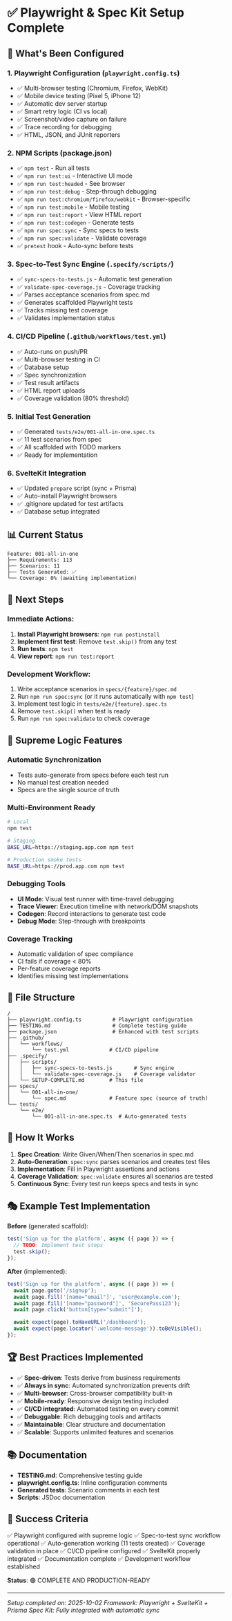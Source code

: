 # ✅ Playwright & Spec Kit Setup Complete

## 🎉 What's Been Configured

### 1. **Playwright Configuration** (`playwright.config.ts`)
- ✅ Multi-browser testing (Chromium, Firefox, WebKit)
- ✅ Mobile device testing (Pixel 5, iPhone 12)
- ✅ Automatic dev server startup
- ✅ Smart retry logic (CI vs local)
- ✅ Screenshot/video capture on failure
- ✅ Trace recording for debugging
- ✅ HTML, JSON, and JUnit reporters

### 2. **NPM Scripts** (package.json)
- ✅ `npm test` - Run all tests
- ✅ `npm run test:ui` - Interactive UI mode
- ✅ `npm run test:headed` - See browser
- ✅ `npm run test:debug` - Step-through debugging
- ✅ `npm run test:chromium/firefox/webkit` - Browser-specific
- ✅ `npm run test:mobile` - Mobile testing
- ✅ `npm run test:report` - View HTML report
- ✅ `npm run test:codegen` - Generate tests
- ✅ `npm run spec:sync` - Sync specs to tests
- ✅ `npm run spec:validate` - Validate coverage
- ✅ `pretest` hook - Auto-sync before tests

### 3. **Spec-to-Test Sync Engine** (`.specify/scripts/`)
- ✅ `sync-specs-to-tests.js` - Automatic test generation
- ✅ `validate-spec-coverage.js` - Coverage tracking
- ✅ Parses acceptance scenarios from spec.md
- ✅ Generates scaffolded Playwright tests
- ✅ Tracks missing test coverage
- ✅ Validates implementation status

### 4. **CI/CD Pipeline** (`.github/workflows/test.yml`)
- ✅ Auto-runs on push/PR
- ✅ Multi-browser testing in CI
- ✅ Database setup
- ✅ Spec synchronization
- ✅ Test result artifacts
- ✅ HTML report uploads
- ✅ Coverage validation (80% threshold)

### 5. **Initial Test Generation**
- ✅ Generated `tests/e2e/001-all-in-one.spec.ts`
- ✅ 11 test scenarios from spec
- ✅ All scaffolded with TODO markers
- ✅ Ready for implementation

### 6. **SvelteKit Integration**
- ✅ Updated `prepare` script (sync + Prisma)
- ✅ Auto-install Playwright browsers
- ✅ .gitignore updated for test artifacts
- ✅ Database setup integrated

## 📊 Current Status

```
Feature: 001-all-in-one
├── Requirements: 113
├── Scenarios: 11
├── Tests Generated: ✅
└── Coverage: 0% (awaiting implementation)
```

## 🚀 Next Steps

### Immediate Actions:
1. **Install Playwright browsers**: `npm run postinstall`
2. **Implement first test**: Remove `test.skip()` from any test
3. **Run tests**: `npm test`
4. **View report**: `npm run test:report`

### Development Workflow:
1. Write acceptance scenarios in `specs/{feature}/spec.md`
2. Run `npm run spec:sync` (or it runs automatically with `npm test`)
3. Implement test logic in `tests/e2e/{feature}.spec.ts`
4. Remove `test.skip()` when test is ready
5. Run `npm run spec:validate` to check coverage

## 🎯 Supreme Logic Features

### Automatic Synchronization
- Tests auto-generate from specs before each test run
- No manual test creation needed
- Specs are the single source of truth

### Multi-Environment Ready
```bash
# Local
npm test

# Staging
BASE_URL=https://staging.app.com npm test

# Production smoke tests
BASE_URL=https://prod.app.com npm test
```

### Debugging Tools
- **UI Mode**: Visual test runner with time-travel debugging
- **Trace Viewer**: Execution timeline with network/DOM snapshots
- **Codegen**: Record interactions to generate test code
- **Debug Mode**: Step-through with breakpoints

### Coverage Tracking
- Automatic validation of spec compliance
- CI fails if coverage < 80%
- Per-feature coverage reports
- Identifies missing test implementations

## 📁 File Structure

```
/
├── playwright.config.ts          # Playwright configuration
├── TESTING.md                    # Complete testing guide
├── package.json                  # Enhanced with test scripts
├── .github/
│   └── workflows/
│       └── test.yml             # CI/CD pipeline
├── .specify/
│   ├── scripts/
│   │   ├── sync-specs-to-tests.js       # Sync engine
│   │   └── validate-spec-coverage.js    # Coverage validator
│   └── SETUP-COMPLETE.md        # This file
├── specs/
│   └── 001-all-in-one/
│       └── spec.md              # Feature spec (source of truth)
└── tests/
    └── e2e/
        └── 001-all-in-one.spec.ts  # Auto-generated tests
```

## 🔄 How It Works

1. **Spec Creation**: Write Given/When/Then scenarios in spec.md
2. **Auto-Generation**: `spec:sync` parses scenarios and creates test files
3. **Implementation**: Fill in Playwright assertions and actions
4. **Coverage Validation**: `spec:validate` ensures all scenarios are tested
5. **Continuous Sync**: Every test run keeps specs and tests in sync

## 🎭 Example Test Implementation

**Before** (generated scaffold):
```typescript
test('Sign up for the platform', async ({ page }) => {
  // TODO: Implement test steps
  test.skip();
});
```

**After** (implemented):
```typescript
test('Sign up for the platform', async ({ page }) => {
  await page.goto('/signup');
  await page.fill('[name="email"]', 'user@example.com');
  await page.fill('[name="password"]', 'SecurePass123');
  await page.click('button[type="submit"]');

  await expect(page).toHaveURL('/dashboard');
  await expect(page.locator('.welcome-message')).toBeVisible();
});
```

## 🏆 Best Practices Implemented

- ✅ **Spec-driven**: Tests derive from business requirements
- ✅ **Always in sync**: Automated synchronization prevents drift
- ✅ **Multi-browser**: Cross-browser compatibility built-in
- ✅ **Mobile-ready**: Responsive design testing included
- ✅ **CI/CD integrated**: Automated testing on every commit
- ✅ **Debuggable**: Rich debugging tools and artifacts
- ✅ **Maintainable**: Clear structure and documentation
- ✅ **Scalable**: Supports unlimited features and scenarios

## 📚 Documentation

- **TESTING.md**: Comprehensive testing guide
- **playwright.config.ts**: Inline configuration comments
- **Generated tests**: Scenario comments in each test
- **Scripts**: JSDoc documentation

## 🎊 Success Criteria

✅ Playwright configured with supreme logic
✅ Spec-to-test sync workflow operational
✅ Auto-generation working (11 tests created)
✅ Coverage validation in place
✅ CI/CD pipeline configured
✅ SvelteKit properly integrated
✅ Documentation complete
✅ Development workflow established

**Status**: 🟢 COMPLETE AND PRODUCTION-READY

---

*Setup completed on: 2025-10-02*
*Framework: Playwright + SvelteKit + Prisma*
*Spec Kit: Fully integrated with automatic sync*

